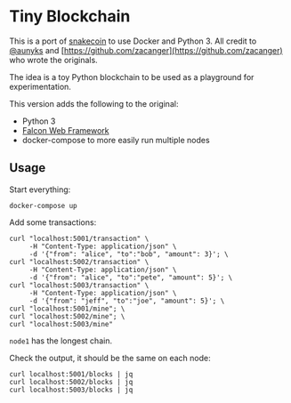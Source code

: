 # Tiny Blockchain

This is a port of [snakecoin](https://gist.github.com/aunyks/47d157f8bc7d1829a729c2a6a919c173) to use Docker and Python 3. All credit to [@aunyks](https://github.com/aunyks) and [https://github.com/zacanger](https://github.com/zacanger) who wrote the originals.

The idea is a toy Python blockchain to be used as a playground for experimentation.

This version adds the following to the original:

* Python 3
* [Falcon Web Framework](http://falcon.readthedocs.io/en/stable/index.html)
* docker-compose to more easily run multiple nodes

## Usage

Start everything:

    docker-compose up

Add some transactions:

    curl "localhost:5001/transaction" \
         -H "Content-Type: application/json" \
         -d '{"from": "alice", "to":"bob", "amount": 3}'; \
    curl "localhost:5002/transaction" \
         -H "Content-Type: application/json" \
         -d '{"from": "alice", "to":"pete", "amount": 5}'; \
    curl "localhost:5003/transaction" \
         -H "Content-Type: application/json" \
         -d '{"from": "jeff", "to":"joe", "amount": 5}'; \
    curl "localhost:5001/mine"; \
    curl "localhost:5002/mine"; \
    curl "localhost:5003/mine"

`node1` has the longest chain.

Check the output, it should be the same on each node:

    curl localhost:5001/blocks | jq
    curl localhost:5002/blocks | jq
    curl localhost:5003/blocks | jq
